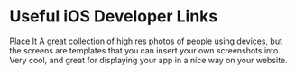 # Useful iOS Developer Links
<a href="https://placeit.net/">Place It</a>
A great collection of high res photos of people using devices, but the screens are templates that you can insert your own screenshots into. Very cool, and great for displaying your app in a nice way on your website.
